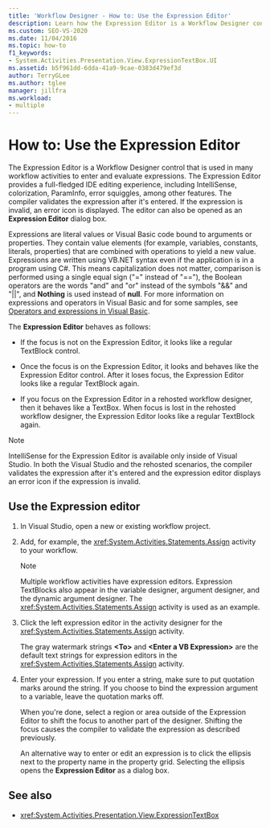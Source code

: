 ```yaml
---
title: 'Workflow Designer - How to: Use the Expression Editor'
description: Learn how the Expression Editor is a Workflow Designer control that is used in many workflow activities to enter and evaluate expressions.
ms.custom: SEO-VS-2020
ms.date: 11/04/2016
ms.topic: how-to
f1_keywords:
- System.Activities.Presentation.View.ExpressionTextBox.UI
ms.assetid: b5f961dd-6dda-41a9-9cae-0383d479ef3d
author: TerryGLee
ms.author: tglee
manager: jillfra
ms.workload:
- multiple
---
```

# How to: Use the Expression Editor

The Expression Editor is a Workflow Designer control that is used in many workflow activities to enter and evaluate expressions. The Expression Editor provides a full-fledged IDE editing experience, including IntelliSense, colorization, ParamInfo, error squiggles, among other features. The compiler validates the expression after it's entered. If the expression is invalid, an error icon is displayed. The editor can also be opened as an **Expression Editor** dialog box.

Expressions are literal values or Visual Basic code bound to arguments or properties. They contain value elements (for example, variables, constants, literals, properties) that are combined with operations to yield a new value. Expressions are written using VB.NET syntax even if the application is in a program using C#. This means capitalization does not matter, comparison is performed using a single equal sign ("=" instead of "=="), the Boolean operators are the words "and" and "or" instead of the symbols "&&" and "||", and **Nothing** is used instead of **null**. For more information on expressions and operators in Visual Basic and for some samples, see [Operators and expressions in Visual Basic](/previous-versions/visualstudio/visual-studio-2010/a1w3te48(v=vs.100)).

The **Expression Editor** behaves as follows:

- If the focus is not on the Expression Editor, it looks like a regular TextBlock control.

- Once the focus is on the Expression Editor, it looks and behaves like the Expression Editor control. After it loses focus, the Expression Editor looks like a regular TextBlock again.

- If you focus on the Expression Editor in a rehosted workflow designer, then it behaves like a TextBox. When focus is lost in the rehosted workflow designer, the Expression Editor looks like a regular TextBlock again.

> [!NOTE]
> IntelliSense for the Expression Editor is available only inside of Visual Studio. In both the Visual Studio and the rehosted scenarios, the compiler validates the expression after it's entered and the expression editor displays an error icon if the expression is invalid.

## Use the Expression editor

1. In Visual Studio, open a new or existing workflow project.

2. Add, for example, the <xref:System.Activities.Statements.Assign> activity to your workflow.

    > [!NOTE]
    > Multiple workflow activities have expression editors. Expression TextBlocks also appear in the variable designer, argument designer, and the dynamic argument designer. The <xref:System.Activities.Statements.Assign> activity is used as an example.

3. Click the left expression editor in the activity designer for the <xref:System.Activities.Statements.Assign> activity.

     The gray watermark strings **\<To>** and **\<Enter a VB Expression>** are the default text strings for expression editors in the <xref:System.Activities.Statements.Assign> activity.

4. Enter your expression. If you enter a string, make sure to put quotation marks around the string. If you choose to bind the expression argument to a variable, leave the quotation marks off.

     When you're done, select a region or area outside of the Expression Editor to shift the focus to another part of the designer. Shifting the focus causes the compiler to validate the expression as described previously.

     An alternative way to enter or edit an expression is to click the ellipsis next to the property name in the property grid. Selecting the ellipsis opens the **Expression Editor** as a dialog box.

## See also

- <xref:System.Activities.Presentation.View.ExpressionTextBox>
